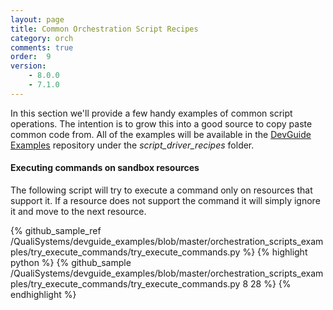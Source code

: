 ```yaml
---
layout: page
title: Common Orchestration Script Recipes
category: orch
comments: true
order:  9
version: 
    - 8.0.0
    - 7.1.0
---
```


In this section we'll provide a few handy examples of common script operations.
The intention is to grow this into a good source to copy paste common code from.
All of the examples will be available in the
[DevGuide Examples](https://github.com/QualiSystems/devguide_examples) repository
under the _script_driver_recipes_ folder.

#### Executing commands on sandbox resources

The following script will try to execute a command only on resources that support it.
If a resource does not support the command it will simply ignore it and move to the next
resource.

{% github_sample_ref /QualiSystems/devguide_examples/blob/master/orchestration_scripts_examples/try_execute_commands/try_execute_commands.py %}
{% highlight python %}
{% github_sample /QualiSystems/devguide_examples/blob/master/orchestration_scripts_examples/try_execute_commands/try_execute_commands.py 8 28 %}
{% endhighlight %}
